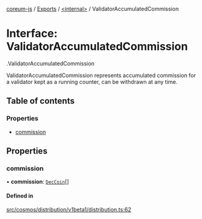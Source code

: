 [coreum-js](../README.md) / [Exports](../modules.md) / [<internal\>](../modules/internal_.md) / ValidatorAccumulatedCommission

# Interface: ValidatorAccumulatedCommission

[<internal>](../modules/internal_.md).ValidatorAccumulatedCommission

ValidatorAccumulatedCommission represents accumulated commission
for a validator kept as a running counter, can be withdrawn at any time.

## Table of contents

### Properties

- [commission](internal_.ValidatorAccumulatedCommission.md#commission)

## Properties

### commission

• **commission**: [`DecCoin`](../modules/internal_.md#deccoin)[]

#### Defined in

[src/cosmos/distribution/v1beta1/distribution.ts:62](https://github.com/PyramydLabs/coreum-js/blob/37d165f/src/cosmos/distribution/v1beta1/distribution.ts#L62)
